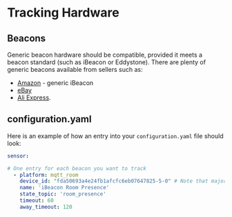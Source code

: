 # Tracking Hardware

## Beacons
Generic beacon hardware should be compatible, provided it meets a beacon standard (such as iBeacon or Eddystone). There are plenty of generic beacons available from sellers such as:
* [Amazon](https://www.amazon.ca/gp/product/B07S3DQM6N/ref=as_li_tl?ie=UTF8&camp=15121&creative=330641&creativeASIN=B07S3DQM6N&linkCode=as2&tag=ptrsnja-20&linkId=2f55c80199c88db853bd583182384f50) - generic iBeacon
* [eBay](https://www.ebay.com/sch/i.html?_nkw=nrf51822+ibeacon)
* [Ali Express](https://www.aliexpress.com/wholesale?SearchText=nrf51822+ibeacon).

## configuration.yaml
Here is an example of how an entry into your `configuration.yaml` file should look:
```yaml
sensor:

# One entry for each beacon you want to track
  - platform: mqtt_room
    device_id: "fda50693a4e24fb1afcfc6eb07647825-5-0" # Note that major version must match, but any minor version will be ignored
    name: 'iBeacon Room Presence'
    state_topic: 'room_presence'
    timeout: 60
    away_timeout: 120
```
